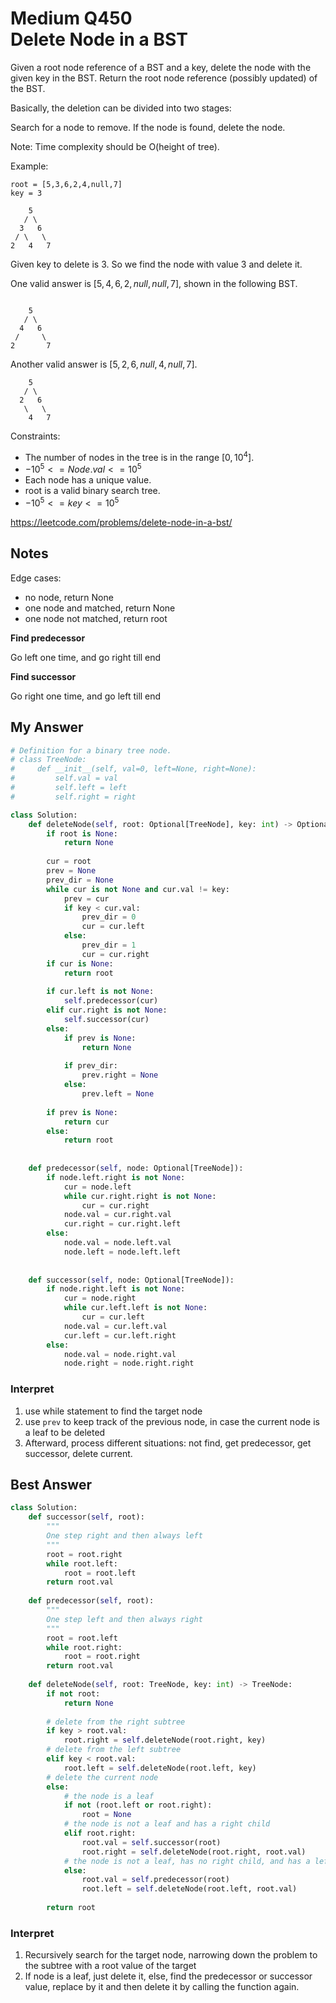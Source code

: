 # Medium Q450 <br> Delete Node in a BST

Given a root node reference of a BST and a key, delete the node with the given key in the BST. Return the root node reference (possibly updated) of the BST.

Basically, the deletion can be divided into two stages:

Search for a node to remove.
If the node is found, delete the node.



Note: Time complexity should be O(height of tree).

Example:
```
root = [5,3,6,2,4,null,7]
key = 3

    5
   / \
  3   6
 / \   \
2   4   7
```

Given key to delete is 3. So we find the node with value 3 and delete it.

One valid answer is $[5,4,6,2,null,null,7]$, shown in the following BST.
```

    5
   / \
  4   6
 /     \
2       7
```



Another valid answer is $[5,2,6,null,4,null,7]$.
```
    5
   / \
  2   6
   \   \
    4   7
```


Constraints:

* The number of nodes in the tree is in the range $[0, 10^4]$.
* $-10^5 <= Node.val <= 10^5$
* Each node has a unique value.
* root is a valid binary search tree.
* $-10^5 <= key <= 10^5$

https://leetcode.com/problems/delete-node-in-a-bst/

## Notes
Edge cases:

* no node, return None
* one node and matched, return None
* one node not matched, return root

**Find predecessor**

Go left one time, and go right till end

**Find successor**

Go right one time, and go left till end

## My Answer
```python
# Definition for a binary tree node.
# class TreeNode:
#     def __init__(self, val=0, left=None, right=None):
#         self.val = val
#         self.left = left
#         self.right = right

class Solution:
    def deleteNode(self, root: Optional[TreeNode], key: int) -> Optional[TreeNode]:
        if root is None:
            return None
        
        cur = root
        prev = None
        prev_dir = None
        while cur is not None and cur.val != key:
            prev = cur
            if key < cur.val:
                prev_dir = 0
                cur = cur.left
            else:
                prev_dir = 1
                cur = cur.right
        if cur is None:
            return root
        
        if cur.left is not None:
            self.predecessor(cur)
        elif cur.right is not None:
            self.successor(cur)
        else:
            if prev is None:
                return None
            
            if prev_dir:
                prev.right = None
            else:
                prev.left = None
        
        if prev is None:
            return cur
        else:
            return root
        
    
    def predecessor(self, node: Optional[TreeNode]):
        if node.left.right is not None:
            cur = node.left
            while cur.right.right is not None:
                cur = cur.right
            node.val = cur.right.val
            cur.right = cur.right.left
        else:
            node.val = node.left.val
            node.left = node.left.left
    
    
    def successor(self, node: Optional[TreeNode]):
        if node.right.left is not None:
            cur = node.right
            while cur.left.left is not None:
                cur = cur.left
            node.val = cur.left.val
            cur.left = cur.left.right
        else:
            node.val = node.right.val
            node.right = node.right.right
```
### Interpret
1. use while statement to find the target node
2. use `prev` to keep track of the previous node, in case the current node is a leaf to be deleted
3. Afterward, process different situations: not find, get predecessor, get successor, delete current.

## Best Answer
```python
class Solution:
    def successor(self, root):
        """
        One step right and then always left
        """
        root = root.right
        while root.left:
            root = root.left
        return root.val
    
    def predecessor(self, root):
        """
        One step left and then always right
        """
        root = root.left
        while root.right:
            root = root.right
        return root.val
        
    def deleteNode(self, root: TreeNode, key: int) -> TreeNode:
        if not root:
            return None
        
        # delete from the right subtree
        if key > root.val:
            root.right = self.deleteNode(root.right, key)
        # delete from the left subtree
        elif key < root.val:
            root.left = self.deleteNode(root.left, key)
        # delete the current node
        else:
            # the node is a leaf
            if not (root.left or root.right):
                root = None
            # the node is not a leaf and has a right child
            elif root.right:
                root.val = self.successor(root)
                root.right = self.deleteNode(root.right, root.val)
            # the node is not a leaf, has no right child, and has a left child    
            else:
                root.val = self.predecessor(root)
                root.left = self.deleteNode(root.left, root.val)
                        
        return root
```
### Interpret
1. Recursively search for the target node, narrowing down the problem to the subtree with a root value of the target
2. If node is a leaf, just delete it, else, find the predecessor or successor value, replace by it and then delete it by calling the function again.